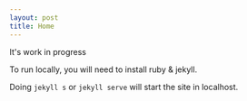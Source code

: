 ```yaml
---
layout: post
title: Home
---
```

It's work in progress

To run locally, you will need to install ruby & jekyll.

Doing `jekyll s` or `jekyll serve` will start the site in localhost.